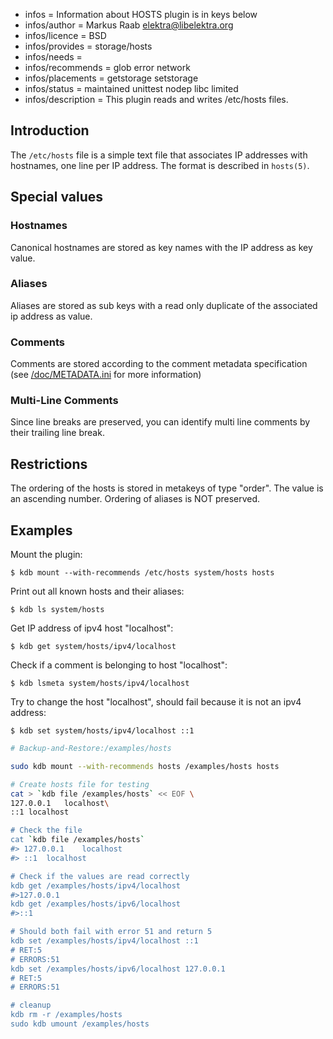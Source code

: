 - infos = Information about HOSTS plugin is in keys below
- infos/author = Markus Raab <elektra@libelektra.org>
- infos/licence = BSD
- infos/provides = storage/hosts
- infos/needs =
- infos/recommends = glob error network
- infos/placements = getstorage setstorage
- infos/status = maintained unittest nodep libc limited
- infos/description = This plugin reads and writes /etc/hosts files.

## Introduction ##

The `/etc/hosts` file is a simple text file that associates IP addresses
with hostnames, one line per IP address. The format is described in `hosts(5)`.

## Special values ##

### Hostnames ###

Canonical hostnames are stored as key names with the IP address as key
value. 

### Aliases ###

Aliases are stored as sub keys with a read only duplicate of the
associated ip address as value. 

### Comments ###

Comments are stored according to the comment metadata specification (see [/doc/METADATA.ini](/doc/METADATA.ini) for more information)

### Multi-Line Comments ###

Since line breaks are preserved, you can identify multi line comments
by their trailing line break.


## Restrictions ##

The ordering of the hosts is stored in metakeys of type "order".
The value is an ascending number. Ordering of aliases is NOT preserved.

## Examples ##

Mount the plugin:

    $ kdb mount --with-recommends /etc/hosts system/hosts hosts

Print out all known hosts and their aliases:

    $ kdb ls system/hosts

Get IP address of ipv4 host "localhost":

    $ kdb get system/hosts/ipv4/localhost

Check if a comment is belonging to host "localhost":

    $ kdb lsmeta system/hosts/ipv4/localhost

Try to change the host "localhost", should fail because it is not an ipv4 address:

    $ kdb set system/hosts/ipv4/localhost ::1

```sh
# Backup-and-Restore:/examples/hosts

sudo kdb mount --with-recommends hosts /examples/hosts hosts

# Create hosts file for testing
cat > `kdb file /examples/hosts` << EOF \
127.0.0.1	localhost\
::1	localhost

# Check the file
cat `kdb file /examples/hosts`
#> 127.0.0.1	localhost
#> ::1	localhost

# Check if the values are read correctly
kdb get /examples/hosts/ipv4/localhost
#>127.0.0.1
kdb get /examples/hosts/ipv6/localhost
#>::1

# Should both fail with error 51 and return 5 
kdb set /examples/hosts/ipv4/localhost ::1
# RET:5
# ERRORS:51
kdb set /examples/hosts/ipv6/localhost 127.0.0.1
# RET:5
# ERRORS:51

# cleanup
kdb rm -r /examples/hosts
sudo kdb umount /examples/hosts
```
